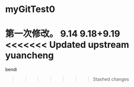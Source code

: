 # myGitTest0
第一次修改。
9.14
9.18+9.19
<<<<<<< Updated upstream
yuancheng
=======
bendi
>>>>>>> Stashed changes
